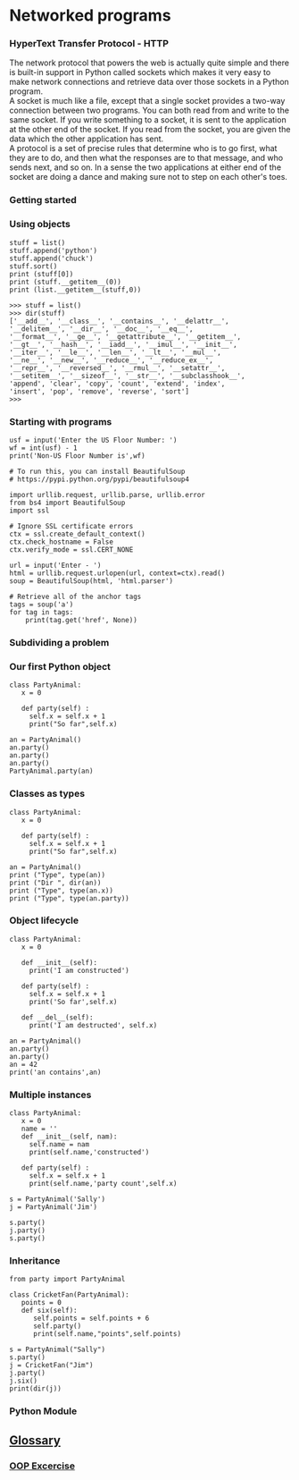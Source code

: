 # Networked programs

### HyperText Transfer Protocol - HTTP
The network protocol that powers the web is actually quite simple and there is built-in support in Python called sockets which makes it very easy to make network connections and retrieve data over those sockets in a Python program.<br>A socket is much like a file, except that a single socket provides a two-way connection between two programs. You can both read from and write to the same socket. If you write something to a socket, it is sent to the application at the other end of the socket. If you read from the socket, you are given the data which the other application has sent.<br>
A protocol is a set of precise rules that determine who is to go first, what they are to do, and then what the responses are to that message, and who sends next, and so on. In a sense the two applications at either end of the socket are doing a dance and making sure not to step on each other's toes.






### Getting started

### Using objects

~~~
stuff = list()
stuff.append('python')
stuff.append('chuck')
stuff.sort()
print (stuff[0])
print (stuff.__getitem__(0))
print (list.__getitem__(stuff,0))
~~~

~~~
>>> stuff = list()
>>> dir(stuff)
['__add__', '__class__', '__contains__', '__delattr__',
'__delitem__', '__dir__', '__doc__', '__eq__',
'__format__', '__ge__', '__getattribute__', '__getitem__',
'__gt__', '__hash__', '__iadd__', '__imul__', '__init__',
'__iter__', '__le__', '__len__', '__lt__', '__mul__',
'__ne__', '__new__', '__reduce__', '__reduce_ex__',
'__repr__', '__reversed__', '__rmul__', '__setattr__',
'__setitem__', '__sizeof__', '__str__', '__subclasshook__',
'append', 'clear', 'copy', 'count', 'extend', 'index',
'insert', 'pop', 'remove', 'reverse', 'sort']
>>>
~~~

### Starting with programs
~~~
usf = input('Enter the US Floor Number: ')
wf = int(usf) - 1
print('Non-US Floor Number is',wf)
~~~

~~~
# To run this, you can install BeautifulSoup
# https://pypi.python.org/pypi/beautifulsoup4

import urllib.request, urllib.parse, urllib.error
from bs4 import BeautifulSoup
import ssl

# Ignore SSL certificate errors
ctx = ssl.create_default_context()
ctx.check_hostname = False
ctx.verify_mode = ssl.CERT_NONE

url = input('Enter - ')
html = urllib.request.urlopen(url, context=ctx).read()
soup = BeautifulSoup(html, 'html.parser')

# Retrieve all of the anchor tags
tags = soup('a')
for tag in tags:
    print(tag.get('href', None))
~~~

### Subdividing a problem

### Our first Python object
~~~
class PartyAnimal:
   x = 0

   def party(self) :
     self.x = self.x + 1
     print("So far",self.x)

an = PartyAnimal()
an.party()
an.party()
an.party()
PartyAnimal.party(an)
~~~

### Classes as types
~~~
class PartyAnimal:
   x = 0

   def party(self) :
     self.x = self.x + 1
     print("So far",self.x)

an = PartyAnimal()
print ("Type", type(an))
print ("Dir ", dir(an))
print ("Type", type(an.x))
print ("Type", type(an.party))
~~~

### Object lifecycle

~~~
class PartyAnimal:
   x = 0

   def __init__(self):
     print('I am constructed')

   def party(self) :
     self.x = self.x + 1
     print('So far',self.x)

   def __del__(self):
     print('I am destructed', self.x)

an = PartyAnimal()
an.party()
an.party()
an = 42
print('an contains',an)

~~~

### Multiple instances

~~~
class PartyAnimal:
   x = 0
   name = ''
   def __init__(self, nam):
     self.name = nam
     print(self.name,'constructed')

   def party(self) :
     self.x = self.x + 1
     print(self.name,'party count',self.x)

s = PartyAnimal('Sally')
j = PartyAnimal('Jim')

s.party()
j.party()
s.party()

~~~

### Inheritance

~~~
from party import PartyAnimal

class CricketFan(PartyAnimal):
   points = 0
   def six(self):
      self.points = self.points + 6
      self.party()
      print(self.name,"points",self.points)

s = PartyAnimal("Sally")
s.party()
j = CricketFan("Jim")
j.party()
j.six()
print(dir(j))
~~~


### Python Module

## [Glossary](./glossary.md)
### [OOP Excercise](./exercises_oop.md)